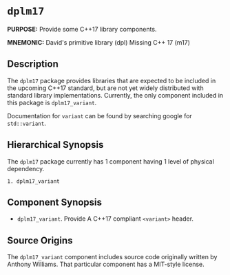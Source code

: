 # `dplm17`

**PURPOSE:** Provide some C++17 library components.

**MNEMONIC:** David's primitive library (dpl) Missing C++ 17 (m17)

## Description

The `dplm17` package provides libraries that are expected to be included in the
upcoming C++17 standard, but are not yet widely distributed with standard
library implementations. Currently, the only component included in this package
is `dplm17_variant`.

Documentation for `variant` can be found by searching google for
`std::variant`.

## Hierarchical Synopsis

The `dplm17` package currently has 1 component having 1 level of physical
dependency.

```
1. dplm17_variant
```

## Component Synopsis

* `dplm17_variant`. Provide A C++17 compliant `<variant>` header.

## Source Origins

The `dplm17_variant` component includes source code originally written by
Anthony Williams. That particular component has a MIT-style license.
